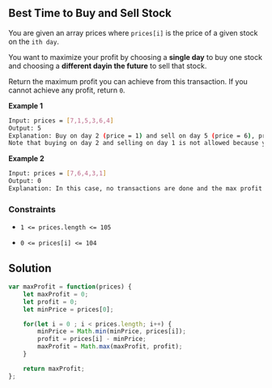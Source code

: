 
##  Best Time to Buy and Sell Stock

You are given an array prices where ```prices[i]``` is the price of a given stock on the ```ith day```.

You want to maximize your profit by choosing a **single day** to buy one stock and choosing a **different dayin the future**  to sell that stock.

Return the maximum profit you can achieve from this transaction. If you cannot achieve any profit, return ```0```.



 




**Example 1**
```bash
Input: prices = [7,1,5,3,6,4]
Output: 5
Explanation: Buy on day 2 (price = 1) and sell on day 5 (price = 6), profit = 6-1 = 5.
Note that buying on day 2 and selling on day 1 is not allowed because you must buy before you sell.
```
**Example 2**
```bash
Input: prices = [7,6,4,3,1]
Output: 0
Explanation: In this case, no transactions are done and the max profit = 0.
```
    
### Constraints

- ```1 <= prices.length <= 105```

- ```0 <= prices[i] <= 104```

## Solution

```javascript
var maxProfit = function(prices) {
    let maxProfit = 0;
    let profit = 0;
    let minPrice = prices[0];

    for(let i = 0 ; i < prices.length; i++) {
        minPrice = Math.min(minPrice, prices[i]);
        profit = prices[i] - minPrice;
        maxProfit = Math.max(maxProfit, profit);
    }

    return maxProfit;
};
```
